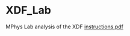 # XDF_Lab
MPhys Lab analysis of the XDF
[instructions.pdf](https://github.com/ewanbarclay/XDF_Lab_fork/files/8993228/instructions.pdf)
